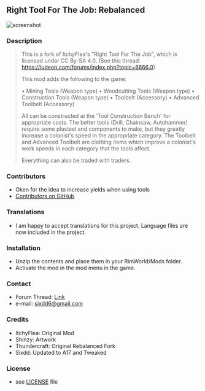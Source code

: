  
## Right Tool For The Job: Rebalanced

![screenshot](https://image.ibb.co/j1RoHa/preview.png)

### Description
>This is a fork of ItchyFlea's "Right Tool For The Job", which is licensed under CC By-SA 4.0.
>  	(See this thread: https://ludeon.com/forums/index.php?topic=6666.0)
> 
> This mod adds the following to the game:
> 
> • Mining Tools (Weapon type)
> • Woodcutting Tools (Weapon type)
> • Construction Tools (Weapon type)
> • Toolbelt (Accessory)
> • Advanced Toolbelt (Accessory)
>
> All can be constructed at the 'Tool Construction Bench' for appropriate costs. The better tools (Drill, Chainsaw, Autohammer) require some plasteel and components to make, but they greatly increase a colonist's speed in the appropriate category.
> The Toolbelt and Advanced Toolbelt are clothing items which improve a colonist's work speeds in each category that the tools affect.
> 
> Everything can also be traded with traders.
> 

### Contributors 
- Oken for the idea to increase yields when using tools
- [Contributors on GitHub](https://github.com/Sixdd6/Right-Tool-for-the-Job-Rebalanced/graphs/contributors) 

### Translations 
- I am happy to accept translations for this project. Language files are now included in the project. 

### Installation 
- Unzip the contents and place them in your RimWorld/Mods folder. 
- Activate the mod in the mod menu in the game. 
 
### Contact 
- Forum Thread: [Link](https://ludeon.com/forums/index.php?topic=33092.0) 
- e-mail: [sixdd6@gmail.com](sixdd6@gmail.com) 
 
### Credits 
- ItchyFlea: Original Mod 
- Shinzy: Artwork 
- Thundercraft: Original Rebalanced Fork 
- Sixdd: Updated to A17 and Tweaked 
 
### License 
- see [LICENSE](https://github.com/Sixdd6/Right-Tool-for-the-Job-Rebalanced/blob/master/LICENSE.md) file 

